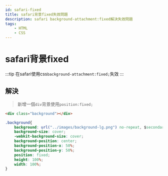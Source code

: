 ```yaml
---
id: safari-fixed
title: safari背景fixed失效問題
description: safari background-attachment:fixed解決失效問題
tags:
    - HTML
    - CSS
---
```


# safari背景fixed

:::tip
在safari使用css`background-attachment:fixed;`失效
:::
## 解決
> 新增一個`div`背景使用`position:fixed;`
```html
<div class="background"></div>
```
```css
.background{
    background: url("../images/background-lg.png") no-repeat, $secondary;
    background-size: cover;
    -webkit-background-size: cover;
    background-position: center;
    background-position-x: 50%;
    background-position-y: 50%;
    position: fixed;
    height: 100%;
    width: 100%;
}
```